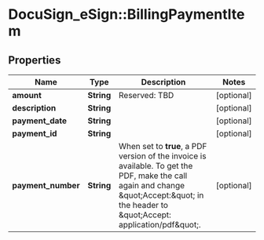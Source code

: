 # DocuSign_eSign::BillingPaymentItem

## Properties
Name | Type | Description | Notes
------------ | ------------- | ------------- | -------------
**amount** | **String** | Reserved: TBD | [optional] 
**description** | **String** |  | [optional] 
**payment_date** | **String** |  | [optional] 
**payment_id** | **String** |  | [optional] 
**payment_number** | **String** | When set to **true**, a PDF version of the invoice is available.   To get the PDF, make the call again and change \&quot;Accept:\&quot; in the header to \&quot;Accept: application/pdf\&quot;. | [optional] 


